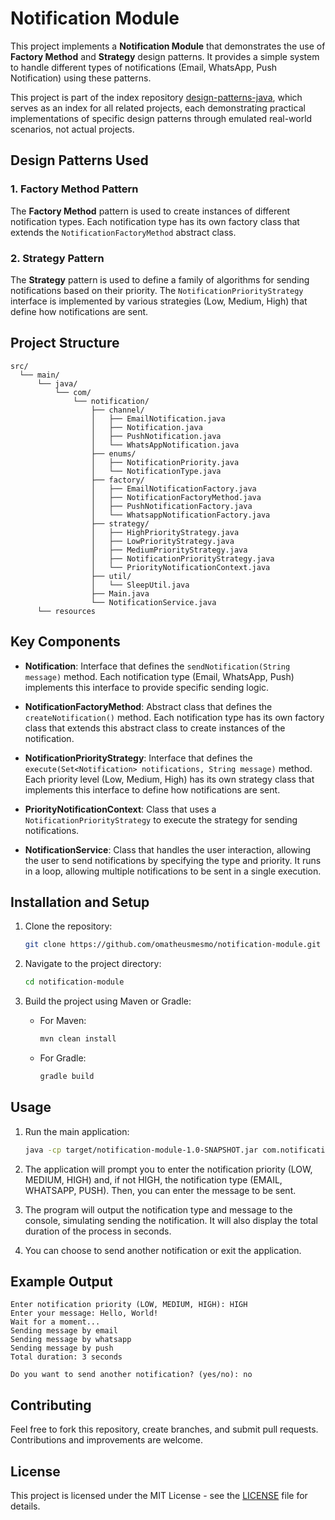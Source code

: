# Notification Module

This project implements a **Notification Module** that demonstrates the use of **Factory Method** and **Strategy** design patterns. It provides a simple system to handle different types of notifications (Email, WhatsApp, Push Notification) using these patterns.

This project is part of the index repository [design-patterns-java](https://github.com/omatheusmesmo/design-patterns-java), which serves as an index for all related projects, each demonstrating practical implementations of specific design patterns through emulated real-world scenarios, not actual projects.
## Design Patterns Used

### 1. **Factory Method Pattern**
The **Factory Method** pattern is used to create instances of different notification types. Each notification type has its own factory class that extends the `NotificationFactoryMethod` abstract class.

### 2. **Strategy Pattern**
The **Strategy** pattern is used to define a family of algorithms for sending notifications based on their priority. The `NotificationPriorityStrategy` interface is implemented by various strategies (Low, Medium, High) that define how notifications are sent.

## Project Structure

```
src/
  └── main/
      └── java/
          └── com/
              └── notification/
                  ├── channel/
                  │   ├── EmailNotification.java
                  │   ├── Notification.java
                  │   ├── PushNotification.java
                  │   └── WhatsAppNotification.java
                  ├── enums/
                  │   ├── NotificationPriority.java
                  │   └── NotificationType.java
                  ├── factory/
                  │   ├── EmailNotificationFactory.java
                  │   ├── NotificationFactoryMethod.java
                  │   ├── PushNotificationFactory.java
                  │   └── WhatsappNotificationFactory.java
                  ├── strategy/
                  │   ├── HighPriorityStrategy.java
                  │   ├── LowPriorityStrategy.java
                  │   ├── MediumPriorityStrategy.java
                  │   ├── NotificationPriorityStrategy.java
                  │   └── PriorityNotificationContext.java
                  ├── util/
                  │   └── SleepUtil.java
                  ├── Main.java
                  └── NotificationService.java
      └── resources
```

## Key Components

- **Notification**: Interface that defines the `sendNotification(String message)` method. Each notification type (Email, WhatsApp, Push) implements this interface to provide specific sending logic.

- **NotificationFactoryMethod**: Abstract class that defines the `createNotification()` method. Each notification type has its own factory class that extends this abstract class to create instances of the notification.

- **NotificationPriorityStrategy**: Interface that defines the `execute(Set<Notification> notifications, String message)` method. Each priority level (Low, Medium, High) has its own strategy class that implements this interface to define how notifications are sent.

- **PriorityNotificationContext**: Class that uses a `NotificationPriorityStrategy` to execute the strategy for sending notifications.

- **NotificationService**: Class that handles the user interaction, allowing the user to send notifications by specifying the type and priority. It runs in a loop, allowing multiple notifications to be sent in a single execution.

## Installation and Setup

1. Clone the repository:
    ```bash
    git clone https://github.com/omatheusmesmo/notification-module.git
    ```

2. Navigate to the project directory:
    ```bash
    cd notification-module
    ```

3. Build the project using Maven or Gradle:
   - For Maven:
     ```bash
     mvn clean install
     ```
   - For Gradle:
     ```bash
     gradle build
     ```

## Usage

1. Run the main application:
    ```bash
    java -cp target/notification-module-1.0-SNAPSHOT.jar com.notification.Main
    ```

2. The application will prompt you to enter the notification priority (LOW, MEDIUM, HIGH) and, if not HIGH, the notification type (EMAIL, WHATSAPP, PUSH). Then, you can enter the message to be sent.

3. The program will output the notification type and message to the console, simulating sending the notification. It will also display the total duration of the process in seconds.

4. You can choose to send another notification or exit the application.

## Example Output

```
Enter notification priority (LOW, MEDIUM, HIGH): HIGH
Enter your message: Hello, World!
Wait for a moment...
Sending message by email
Sending message by whatsapp
Sending message by push
Total duration: 3 seconds

Do you want to send another notification? (yes/no): no
```

## Contributing

Feel free to fork this repository, create branches, and submit pull requests. Contributions and improvements are welcome.

## License

This project is licensed under the MIT License - see the [LICENSE](LICENSE) file for details.
